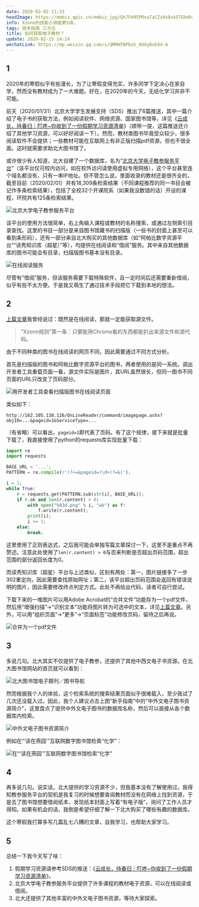 ```yaml
---
date: 2020-02-02 11:33
headImage: https://mmbiz.qpic.cn/mmbiz_jpg/Qh7FH95PRnuTaCZzkk8vk5TGhAhzR9nUy1iaPNXmBRjjPKuApwQBCcMSibnOEQJpCib1LmEc3N1nLficbnNdBqALlQ/0
info: Xzonn的技能小讲座第5讲。
tags: 技术指南 三次元
title: 如何获取电子教材？
update: 2020-02-15 14:24
wechatLink: https://mp.weixin.qq.com/s/QMMHTNPba5_N4OyBoE0d-A
---
```

## 1

2020年的寒假似乎有些漫长，为了让寒假变得充实，许多同学下定决心在家自学，然而没有教材成为了一大难题。好在，在2020年的今天，无纸化学习并非不可能。

前天（2020/01/31）北京大学学生发展支持（SDS）推出了6篇推送，其中一篇介绍了电子书的获取方法，例如阅读软件、网络资源、国家图书馆等，详见《[云成长，待春归｜叮咚~你收到了一份假期学习资源清单](https://mp.weixin.qq.com/s/_QpfF_0DeHr4otqM6_pqBw)》（顺带一提，这篇推送还介绍了其他学习资源，可以好好阅读一下）。然而，教材类图书毕竟受众较少，很多阅读软件不会提供；一些教材可能在互联网上有非正版扫描pdf资源，但也不很全面。这时就需要求助北大图书馆了。

或许很少有人知道，北大自建了一个数据库，名为“[北京大学电子教参服务平台](http://162.105.138.126/Usp/)”（该平台仅可校内访问，如在校外访问请使用虚拟专用网络），这个平台甚至连个域名都没有，只有一串IP地址。但不管怎么说，里面收录的教材还是很齐全的，截至目前（2020/02/01）共有18,309条检索结果（不同课程推荐的同一书目会被记作多条检索结果），包括了全校32个开课院系（如果我没数错的话）开设的课程，环院共有125条检索结果。

![北京大学电子教参服务平台](https://s2.ax1x.com/2020/02/02/1JIAeO.png)

该平台的使用方法很简单，右上角输入课程或教材的名称搜索，或通过左侧索引目录查找。这里的书目一部分是来自图书馆藏书的扫描版（一些书的封面上甚至可以看到条形码），还有一部分来自北大购买的其他数据库（如“阿帕比数字资源平台”“读秀知识库（超星）”等），均提供在线阅读和“借阅”服务。其中来自其他数据库的图书可能会有目录，扫描版图书基本没有目录。

![在线阅读服务](https://s2.ax1x.com/2020/02/02/1JIVTe.png)

尽管有“借阅”服务，但该服务需要下载特殊软件，且一定时间后还需要重新借阅，似乎有些不太方便。于是我又萌生了通过技术手段把它下载到本地的想法。

## 2

[上篇文章](/posts/How-to-Download-Chinese-Standard.html)我曾经说过：既然是在线阅读，那就一定能获取源文件。

> “Xzonn规则”第一条：只要能用Chrome看的东西都能扒出来源文件和源代码。

由于不同种类的图书在线阅读的网页不同，因此需要通过不同方式分析。

首先是扫描版的图书和阿帕比数字资源平台的图书，两者使用的是同一系统。调出开发者工具重载页面一看，源文件实际是图片，其URL虽然很长，但同一图书不同页面的URL只改变了页码部分。

![用开发者工具查看扫描版图书在线阅读页面](https://s2.ax1x.com/2020/02/02/1JIiy6.png)

类似如下：

```
http://162.105.138.126/OnLineReader/command/imagepage.ashx?objID=...&pageid=1&ServiceType=...
```

（有省略）可以看出，`pageid=1`即代表了页码。有了这个规律，接下来就是批量下载了，我直接使用了python的requests库实现批量下载：

```python
import re
import requests

BASE_URL = '...';
PATTERN = re.compile(r'(?<=&pageid=)\d+(?=&)');

i = 1;
while True:
    r = requests.get(PATTERN.sub(str(i), BASE_URL));
    if r.ok and len(r.content) > 0:
        with open("%03d.png" % i, "wb") as f:
            f.write(r.content);
        print(i);
        i += 1;
    else:
        break;
```

这里使用了正则表达式，之后我可能会单独写篇文章探讨一下，这里不是重点不再赘述。注意此处使用了`len(r.content) > 0`与否来判断是否超出页码范围，超出范围的部分返回长度为0。

而读秀知识库（超星）平台与上述类似，区别有两处：第一，图片链接多了一步302重定向，因此需要查找原始网址；第二，该平台超出页码范围会返回有错误说明的图片，因此需要修改终点判定方式。此处不再给出代码，读者可自行尝试。

下载下来的一堆图片可以用Adobe Acrobat的“合并文件”功能存为一个pdf文件，然后用“增强扫描”→“识别文本”功能将图片转为可选中的文本，详见[上篇文章](/posts/How-to-Download-Chinese-Standard.html)。另外，可以用“组织页面”→“更多”→“页面标签”功能修改页码，留待之后再说。

![合并为一个pdf文件](https://s2.ax1x.com/2020/02/02/1JIPQx.png)

## 3

多说几句。北大其实不仅提供了电子教参，还提供了其他中西文电子书资源。在北大图书馆网站的首页就可以看到：

![北大图书馆电子期刊／图书导航](https://s2.ax1x.com/2020/02/02/1JIFOK.png)

然而根据我个人的体验，这个检索系统的搜索结果页面似乎很难载入，至少我试了几次还没载入过。因此，我个人建议点击上图“新手指南”中的“中外文电子图书资源简介”，这里盘点了提供中外文电子图书的数据库名称，然后可以直接从各个数据库内检索。

![中外文电子图书资源简介](https://s2.ax1x.com/2020/02/02/1JIEwD.png)

例如在“‘读在燕园’”互联网数字图书馆检索“化学”：

![在“‘读在燕园’”互联网数字图书馆检索“化学”](https://s2.ax1x.com/2020/02/02/1JIeFH.png)

## 4

再多说几句。说实话，北大提供的学习资源不少，但我基本没有了解使用过。我得知教参服务平台的契机是我复习的时候想要查阅教材而没有在网络上找到资源，于是去了图书馆想要借阅纸本，发现纸本封面上写着“有电子版”，询问了工作人员才得知。如果有机会的话，我倒是希望仔细了解一下北大购买了哪些有趣的数据库。

这个寒假我打算多写几篇乱七八糟的文章，自我学习，也帮助大家学习。

## 5

总结一下我今天写了啥：

1. 假期学习资源请参考SDS的推送：《[云成长，待春归｜叮咚~你收到了一份假期学习资源清单](https://mp.weixin.qq.com/s/_QpfF_0DeHr4otqM6_pqBw)》。
2. 北京大学电子教参服务平台提供了许多课程的教材电子资源，可以在线阅读或借阅。
3. 北大还提供了其他丰富的中外文电子图书资源，等待大家探索。